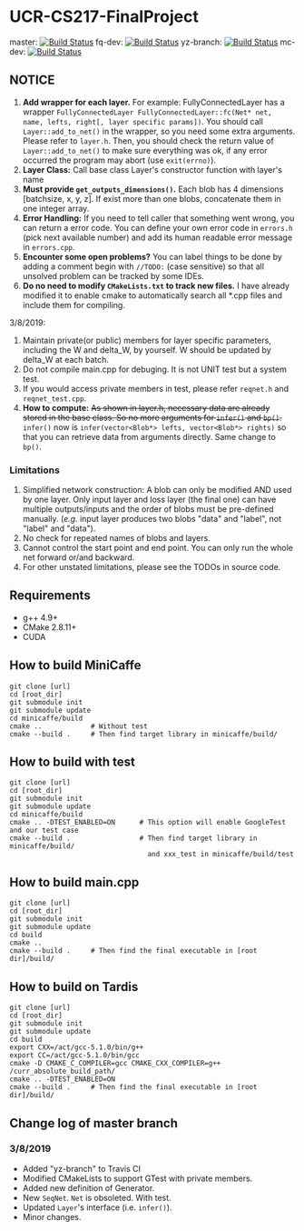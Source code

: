 # UCR-CS217-FinalProject

master: [![Build Status](https://travis-ci.com/DavyVan/UCR-CS217-FinalProject.svg?token=aPmAPRxERpUR8kmR2XzD&branch=master)](https://travis-ci.com/DavyVan/UCR-CS217-FinalProject)
fq-dev: [![Build Status](https://travis-ci.com/DavyVan/UCR-CS217-FinalProject.svg?token=aPmAPRxERpUR8kmR2XzD&branch=fq-dev)](https://travis-ci.com/DavyVan/UCR-CS217-FinalProject)
yz-branch: [![Build Status](https://travis-ci.com/DavyVan/UCR-CS217-FinalProject.svg?token=aPmAPRxERpUR8kmR2XzD&branch=yz-branch)](https://travis-ci.com/DavyVan/UCR-CS217-FinalProject)
mc-dev: [![Build Status](https://travis-ci.com/DavyVan/UCR-CS217-FinalProject.svg?token=aPmAPRxERpUR8kmR2XzD&branch=mc-dev)](https://travis-ci.com/DavyVan/UCR-CS217-FinalProject)

## NOTICE

1. __Add wrapper for each layer.__ For example: FullyConnectedLayer has a wrapper `FullyConnectedLayer FullyConnectedLayer::fc(Net* net, name, lefts, right[, layer specific params])`. You should call `Layer::add_to_net()` in the wrapper, so you need some extra arguments. Please refer to `layer.h`. Then, you should check the return value of `Layer::add_to_net()` to make sure everything was ok, if any error occurred the program may abort (use `exit(errno)`). 
2. __Layer Class:__ Call base class Layer's constructor function with layer's name
3. __Must provide `get_outputs_dimensions()`.__ Each blob has 4 dimensions \[batchsize, x, y, z\]. If exist more than one blobs, concatenate them in one integer array.
5. __Error Handling:__ If you need to tell caller that something went wrong, you can return a error code. You can define your own error code in `errors.h` (pick next available number) and add its human readable error message in `errors.cpp`.
1. __Encounter some open problems?__ You can label things to be done by adding a comment begin with `//TODO:` (case sensitive) so that all unsolved problem can be tracked by some IDEs.
1. __Do no need to modify `CMakeLists.txt` to track new files.__ I have already modified it to enable cmake to automatically search all *.cpp files and include them for compiling.

3/8/2019:
1. Maintain private(or public) members for layer specific parameters, including the W and delta_W, by yourself. W should be updated by delta_W at each batch.
1. Do not compile main.cpp for debuging. It is not UNIT test but a system test.
1. If you would access private members in test, please refer `reqnet.h` and `reqnet_test.cpp`.
1. __How to compute:__ <del>As shown in layer.h, necessary data are already stored in the base class. So no more arguments for `infer()` and `bp()`. </del>`infer()` now is `infer(vector<Blob*> lefts, vector<Blob*> rights)` so that you can retrieve data from arguments directly. Same change to `bp()`.

### Limitations
1. Simplified network construction: A blob can only be modified AND used by one layer. Only input layer and loss layer (the final one) can have multiple outputs/inputs and the order of blobs must be pre-defined manually. (_e.g._ input layer produces two blobs "data" and "label", not "label" and "data").
2. No check for repeated names of blobs and layers.
1. Cannot control the start point and end point. You can only run the whole net forward or/and backward.
1. For other unstated limitations, please see the TODOs in source code. 

## Requirements
* g++ 4.9+
* CMake 2.8.11+
* CUDA

## How to build MiniCaffe

    git clone [url]  
    cd [root_dir]  
    git submodule init  
    git submodule update
    cd minicaffe/build  
    cmake ..            # Without test
    cmake --build .     # Then find target library in minicaffe/build/ 


## How to build with test

    git clone [url]
    cd [root_dir]
    git submodule init
    git submodule update
    cd minicaffe/build
    cmake .. -DTEST_ENABLED=ON      # This option will enable GoogleTest and our test case
    cmake --build .                 # Then find target library in minicaffe/build/ 
                                      and xxx_test in minicaffe/build/test

## How to build main.cpp

    git clone [url]
    cd [root_dir]
    git submodule init
    git submodule update
    cd build
    cmake ..
    cmake --build .     # Then find the final executable in [root dir]/build/

## How to build on Tardis

    git clone [url]
    cd [root_dir]
    git submodule init
    git submodule update
    cd build
    export CXX=/act/gcc-5.1.0/bin/g++
    export CC=/act/gcc-5.1.0/bin/gcc
    cmake -D CMAKE_C_COMPILER=gcc CMAKE_CXX_COMPILER=g++ /curr_absolute_build_path/
    cmake .. -DTEST_ENABLED=ON
    cmake --build .     # Then find the final executable in [root dir]/build/

## Change log of master branch
### 3/8/2019
* Added "yz-branch" to Travis CI
* Modified CMakeLists to support GTest with private members.
* Added new definition of Generator.
* New `SeqNet`. `Net` is obsoleted. With test.
* Updated `Layer`'s interface (i.e. `infer()`).
* Minor changes.
